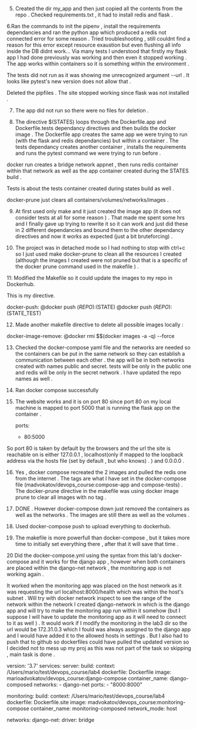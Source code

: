 5. Created the dir my_app and then just copied all the contents from the repo . 
Checked requirements.txt , it had to install redis and flask . 

6.Ran the commands to init the pipenv , install the requirements dependancies and ran the python app which produced a redis not connected error for some reason . Tried troubleshooting , still couldnt find a reason for this error except resource exaustion but even flushing all info inside the DB didnt work... Via many tests I understood that firstly my flask app I had done previously was working and then even it stopped working . The app works within containers so it is something within the environment . 

The tests did not run as it was showing me unrecognized argument --url . 
It looks like pytest's new version does not allow that . 

Deleted the pipfiles . The site stopped working since flask was not installed .

7. The app did not run so there were no files for deletion .

8. The directive $(STATES) loops through the Dockerfile.app and Dockerfile.tests dependancy directives and then builds the docker image . The Dockerfile app creates the same app we were trying to run (with the flask and redis dependancies) but within a container . The tests dependancy creates another container , installs the requirements and runs the pytest command we were trying to run before .

docker run creates a bridge network appnet , then runs redis container within that network as well as the app container created during the STATES build .

Tests is about the tests container created during states build as well .

docker-prune just clears all containers/volumes/networks/images .

9. At first used only make and it just created the image app (it does not consider tests at all for some reason ) . That made me spent some hrs and I finally gave up trying to rewrite it so it can work and just did these in 2 different dependancies and bound them to the other dependancy directives and now it works as expected (just a bit bruteforcing) . 

10. The project was in detached mode so I had nothing to stop with ctrl+c so I just used make docker-prune to clean all the resources I created (although the images I created were not pruned but that is a specific of the docker prune command used in the makefile ) . 

11: Modified the Makefile so it could update the images to my repo in Dockerhub.

This is my directive.

docker-push:
        @docker push $(REPO):$(STATE)
        @docker push $(REPO):$(STATE_TEST)

12. Made another makefile directive to delete all possible images locally : 

docker-image-remove:
        @docker rmi $$(docker images -a -q) --force

13. Checked the docker-compose yaml file and the networks are needed so the containers can be put in the same network so they can establish a communication between each other . the app will be in both networks created with names public and secret. tests will be only in the public one and redis will be only in the secret network . I have updated the repo names as well . 

14. Ran docker compose successfully

15. The website works and it is on port 80 since port 80 on my local machine is mapped to port 5000 that is running the flask app on the container . 

    ports:
      - 80:5000

So port 80 is taken by default by the browsers and the url the site is reachable on is either 127.0.0.1 , localhost(only if mapped to the loopback address via the hosts file (set by default , but who knows) . ) and 0.0.0.0 .  

16. Yes , docker compose recreated the 2 images and pulled the redis one from the internet . The tags are what I have set in the docker-compose file (madvokatov/devops_course:compose-app and compose-tests) . The docker-prune directive in the makefile was using docker image prune to clear all images with no tag . 

17. DONE . However docker-compose down just removed the containers as well as the networks . The images are still there as well as the volumes . 

18. Used docker-compose push to upload everything to dockerhub. 

19. The makefile is more powerfull than docker-compose , but it takes more time to initially set everything there , after that it will save that time .

20 Did the docker-compose.yml using the syntax from this lab's docker-compose and it works for the django app , however when both containers are placed within the django-net network , the monitoring app is not working again . 

It worked when the monitoring app was placed on the host network as it was requesting the url localhost:8000/health which was within the host's subnet . Will try with docker network inspect to see the range of the network within the network I created django-network in which is the django app and will try to make the monitoring app run within it somehow (but I suppose I will have to update the monitoring app as it will need to connect to it as well ) . It would work if I modify the monitoring in the lab3 dir so the url would be 172.31.0.3 which I fould was always assigned to the django app and I would have added it to the allowed hosts in settings . But I also had to push that to github so dockerfiles could have pulled the updated version so I decided not to mess up my proj as this was not part of the task so skipping , main task is done . 

version: '3.7'
services:
  server:
    build:
      context: /Users/mario/test/devops_course/lab4
      dockerfile: Dockerfile
    image: marioadvokatov/devops_course:django-compose
    container_name: django-composed
    networks:
      - django-net
    ports:
      - "8000:8000"

  monitoring:
    build:
      context: /Users/mario/test/devops_course/lab4
      dockerfile: Dockerfile.site
    image: madvokatov/devops_course:monitoring-compose
    container_name: monitoring-composed
    network_mode: host

networks:
  django-net:
    driver: bridge 
